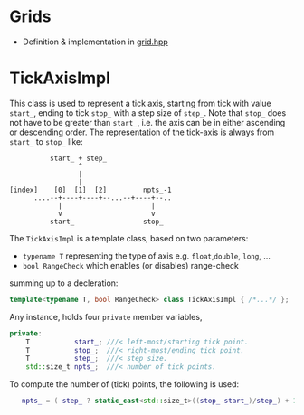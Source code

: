 # Grids

* Definition & implementation in [grid.hpp](../src/antenna.hpp)

# TickAxisImpl

This class is used to represent a tick axis, starting from tick with value `start_`, ending to tick `stop_` with a step size of `step_`. Note that `stop_` does not have to be greater than `start_`, i.e. the axis can be in either ascending or descending order. The representation of the tick-axis is always from `start_` to `stop_` like:

```
          start_ + step_
                 ^
                 | 
                 |
[index]    [0]  [1]  [2]         npts_-1
      ....--+----+----+--...--+----+--..
            |                      |
            v                      v
          start_                 stop_

```

The `TickAxisImpl` is a template class, based on two parameters:

* `typename T` representing the type of axis e.g. `float`,`double`, `long`, ...
* `bool RangeCheck` which enables (or disables) range-check

summing up to a decleration:

```cpp
template<typename T, bool RangeCheck> class TickAxisImpl { /*...*/ };
```

Any instance, holds four `private` member variables, 

```cpp
private:
    T           start_; ///< left-most/starting tick point.
    T           stop_;  ///< right-most/ending tick point.
    T           step_;  ///< step size.
    std::size_t npts_;  ///< number of tick points.
```

To compute the number of (tick) points, the following is used:
```cpp
   npts_ = ( step_ ? static_cast<std::size_t>((stop_-start_)/step_) + 1 : 0 )
```
